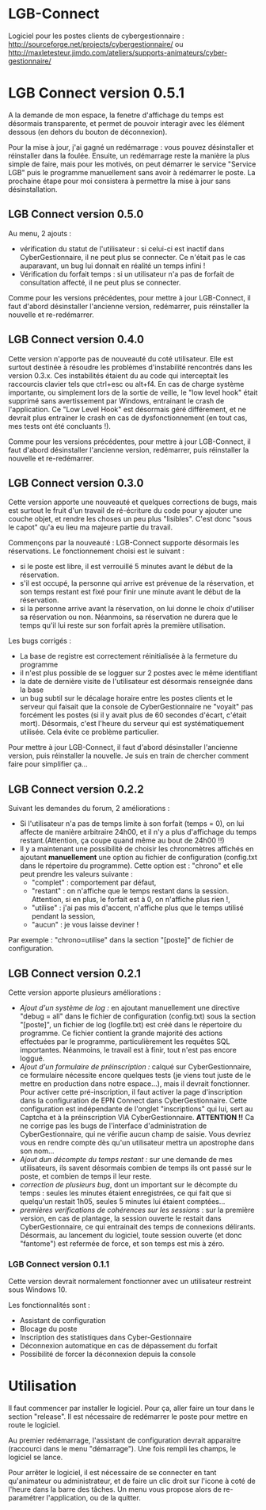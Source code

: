 # LGB-Connect
Logiciel pour les postes clients de cybergestionnaire :
http://sourceforge.net/projects/cybergestionnaire/ ou http://maxletesteur.jimdo.com/ateliers/supports-animateurs/cyber-gestionnaire/


# LGB Connect version 0.5.1

A la demande de mon espace, la fenetre d'affichage du temps est désormais transparente, et permet de pouvoir interagir avec les élément dessous (en dehors du bouton de déconnexion).

Pour la mise à jour, j'ai gagné un redémarrage : vous pouvez désinstaller et réinstaller dans la foulée. Ensuite, un redémarrage reste la manière la plus simple de faire, mais pour les motivés, on peut démarrer le service "Service LGB" puis le programme manuellement sans avoir à redémarrer le poste. La prochaine étape pour moi consistera à permettre la mise à jour sans désinstallation.

## LGB Connect version 0.5.0

Au menu, 2 ajouts :
- vérification du statut de l'utilisateur : si celui-ci est inactif dans CyberGestionnaire, il ne peut plus se connecter. Ce n'était pas le cas auparavant, un bug lui donnait en réalité un temps infini !
- Vérification du forfait temps : si un utilisateur n'a pas de forfait de consultation affecté, il ne peut plus se connecter.

Comme pour les versions précédentes, pour mettre à jour LGB-Connect, il faut d'abord désinstaller l'ancienne version, redémarrer, puis réinstaller la nouvelle et re-redémarrer.

## LGB Connect version 0.4.0

Cette version n'apporte pas de nouveauté du coté utilisateur. Elle est surtout destinée à résoudre les problèmes d'instabilité rencontrés dans les version 0.3.x. Ces instabilités étaient du au code qui interceptait les raccourcis clavier tels que ctrl+esc ou alt+f4. En cas de charge système importante, ou simplement lors de la sortie de veille, le "low level hook" était supprimé sans avertissement par Windows, entrainant le crash de l'application. Ce "Low Level Hook" est désormais géré différement, et ne devrait plus entrainer le crash en cas de dysfonctionnement (en tout cas, mes tests ont été concluants !). 

Comme pour les versions précédentes, pour mettre à jour LGB-Connect, il faut d'abord désinstaller l'ancienne version, redémarrer, puis réinstaller la nouvelle et re-redémarrer.


## LGB Connect version 0.3.0

Cette version apporte une nouveauté et quelques corrections de bugs, mais est surtout le fruit d'un travail de ré-écriture du code pour y ajouter une couche objet, et rendre les choses un peu plus "lisibles". C'est donc "sous le capot" qu'a eu lieu ma majeure partie du travail.

Commençons par la nouveauté : LGB-Connect supporte désormais les réservations. Le fonctionnement choisi est le suivant : 
- si le poste est libre, il est verrouillé 5 minutes avant le début de la réservation.
- s'il est occupé, la personne qui arrive est prévenue de la réservation, et son temps restant est fixé pour finir une minute avant le début de la réservation.
- si la personne arrive avant la réservation, on lui donne le choix d'utiliser sa réservation ou non. Néanmoins, sa réservation ne durera que le temps qu'il lui reste sur son forfait après la première utilisation.

Les bugs corrigés : 
- La base de registre est correctement réinitialisée à la fermeture du programme
- il n'est plus possible de se logguer sur 2 postes avec le même identifiant
- la date de dernière visite de l'utilisateur est désormais renseignée dans la base
- un bug subtil sur le décalage horaire entre les postes clients et le serveur qui faisait que la console de CyberGestionnaire ne "voyait" pas forcément les postes (si il y avait plus de 60 secondes d'écart, c'était mort). Désormais, c'est l'heure du serveur qui est systématiquement utilisée. Cela évite ce problème particulier.

Pour mettre à jour LGB-Connect, il faut d'abord désinstaller l'ancienne version, puis réinstaller la nouvelle. Je suis en train de chercher comment faire pour simplifier ça...

## LGB Connect version 0.2.2

Suivant les demandes du forum, 2 améliorations :
* Si l'utilisateur n'a pas de temps limite à son forfait (temps = 0), on lui affecte de manière arbitraire 24h00, et il n'y a plus d'affichage du temps restant.(Attention, ça coupe quand même au bout de 24h00 !!)
* Il y a maintenant une possibilité de choisir les chronomètres affichés en ajoutant **manuellement** une option au fichier de configuration (config.txt dans le répertoire du programme). Cette option est : "chrono" et elle peut prendre les valeurs suivante :
    * "complet" : comportement par défaut,
    * "restant" : on n'affiche que le temps restant dans la session. Attention, si en plus, le forfait est à 0, on n'affiche plus rien !,
    * "utilise" : j'ai pas mis d'accent, n'affiche plus que le temps utilisé pendant la session,
    * "aucun" : je vous laisse deviner !

Par exemple : "chrono=utilise" dans la section "[poste]" de fichier de configuration.

## LGB Connect version 0.2.1

Cette version apporte plusieurs améliorations :
* *Ajout d'un système de log :* en ajoutant manuellement une directive "debug = all" dans le fichier de configuration (config.txt) sous la section "[poste]", un fichier de log (logfile.txt) est créé dans le répertoire du programme. Ce fichier contient la grande majorité des actions effectuées par le programme, particulièrement les requêtes SQL importantes. Néanmoins, le travail est à finir, tout n'est pas encore loggué.
* *Ajout d'un formulaire de préinscription :* calqué sur CyberGestionnaire, ce formulaire nécessite encore quelques tests (je viens tout juste de le mettre en production dans notre espace...), mais il devrait fonctionner. Pour activer cette pré-inscription, il faut activer la page d'inscription dans la configuration de EPN Connect dans CyberGestionnaire. Cette configuration est indépendante de l'onglet "inscriptions" qui lui, sert au Captcha et à la préinscription VIA CyberGestionnaire. **ATTENTION !!** Ca ne corrige pas les bugs de l'interface d'administration de CyberGestionnaire, qui ne vérifie aucun champ de saisie. Vous devriez vous en rendre compte dès qu'un utilisateur mettra un apostrophe dans son nom...
* *Ajout dun décompte du temps restant :* sur une demande de mes utilisateurs, ils savent désormais combien de temps ils ont passé sur le poste, et combien de temps il leur reste.
* *correction de plusieurs bug*, dont un important sur le décompte du temps : seules les minutes étaient enregistrées, ce qui fait que si quelqu'un restait 1h05, seules 5 minutes lui étaient comptées...
* *premières verifications de cohérences sur les sessions* : sur la première version, en cas de plantage, la session ouverte le restait dans CyberGestionnaire, ce qui entrainait des temps de connexions délirants. Désormais, au lancement du logiciel, toute session ouverte (et donc "fantome") est refermée de force, et son temps est mis à zéro.


### LGB Connect version 0.1.1

Cette version devrait normalement fonctionner avec un utilisateur restreint sous Windows 10.

Les fonctionnalités sont :
- Assistant de configuration
- Blocage du poste
- Inscription des statistiques dans Cyber-Gestionnaire
- Déconnexion automatique en cas de dépassement du forfait
- Possibilité de forcer la déconnexion depuis la console

# Utilisation

Il faut commencer par installer le logiciel. Pour ça, aller faire un tour dans le section "release". Il est nécessaire de redémarrer le poste pour mettre en route le logiciel.

Au premier redémarrage, l'assistant de configuration devrait apparaitre (raccourci dans le menu "démarrage"). Une fois rempli les champs, le logiciel se lance.

Pour arrêter le logiciel, il est nécessaire de se connecter en tant qu'animateur ou administrateur, et de faire un clic droit sur l'icone à coté de l'heure dans la barre des tâches. Un menu vous propose alors de re-paramétrer l'application, ou de la quitter.

